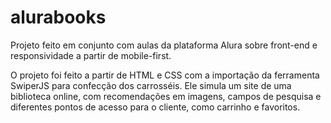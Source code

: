 # alurabooks
Projeto feito em conjunto com aulas da plataforma Alura sobre front-end e responsividade a partir de mobile-first.

O projeto foi feito a partir de HTML e CSS com a importação da ferramenta SwiperJS para confecção dos carrosséis. Ele simula um site de uma biblioteca online, com recomendações em imagens, campos de pesquisa e diferentes pontos de acesso para o cliente, como carrinho e favoritos.
